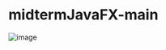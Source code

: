 # midtermJavaFX-main
![image](https://user-images.githubusercontent.com/96377381/173400330-0a6fa823-adef-485c-8268-2e0f886110fe.png)
